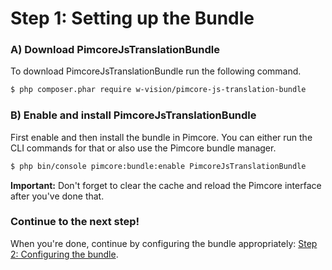 Step 1: Setting up the Bundle
=============================

### A) Download PimcoreJsTranslationBundle

To download PimcoreJsTranslationBundle run the following command.

``` bash
$ php composer.phar require w-vision/pimcore-js-translation-bundle
```

### B) Enable and install PimcoreJsTranslationBundle

First enable and then install the bundle in Pimcore. You can either run the CLI commands for that
or also use the Pimcore bundle manager.

``` bash
$ php bin/console pimcore:bundle:enable PimcoreJsTranslationBundle
```

**Important:** Don't forget to clear the cache and reload the Pimcore interface after you've done that.

### Continue to the next step!
When you're done, continue by configuring the bundle appropriately:
[Step 2: Configuring the bundle](02-configuring_the_bundle.md).
